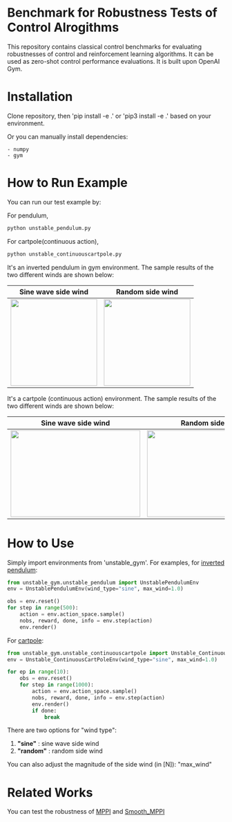 # Benchmark for Robustness Tests of Control Alrogithms

This repository contains classical control benchmarks for evaluating robustnesses of control and reinforcement learning algorithms. It can be used as zero-shot control performance evaluations. It is built upon OpenAI Gym.

# Installation

Clone repository, then 'pip install -e .' or 'pip3 install -e .' based on your environment.

Or you can manually install dependencies:

    - numpy
    - gym

# How to Run Example

You can run our test example by:

For pendulum,
```bash
python unstable_pendulum.py
```
For cartpole(continuous action),
```bash
python unstable_continuouscartpole.py
```

It's an inverted pendulum in gym environment. The sample results of the two different winds are shown below:

|                                                              Sine wave side wind                                                               |                                                                Random side wind                                                                |
| :--------------------------------------------------------------------------------------------------------------------------------------------: | :--------------------------------------------------------------------------------------------------------------------------------------------: |
| <img src="https://user-images.githubusercontent.com/40379815/143234809-686f1395-2bac-4d33-a5c8-910c6c9bf9aa.gif" width="200px" height="200px"> | <img src="https://user-images.githubusercontent.com/40379815/143234945-3585a0bf-eb56-4c94-9a54-72bab8169c79.gif" width="200px" height="200px"> |

It's a cartpole (continuous action) environment. The sample results of the two different winds are shown below:

|                                                              Sine wave side wind                                                               |                                                                Random side wind                                                                |
| :--------------------------------------------------------------------------------------------------------------------------------------------: | :--------------------------------------------------------------------------------------------------------------------------------------------: |
| <img src="https://user-images.githubusercontent.com/95032544/144069804-4770f193-6802-4f4f-baa3-f355a764ae1e.gif" width="300px" height="200px"> | <img src="https://user-images.githubusercontent.com/95032544/144069981-e63dbaea-0acb-4cc1-b457-ee1bd068672f.gif" width="300px" height="200px"> |

# How to Use

Simply import environments from 'unstable_gym'. For examples, for [inverted pendulum](https://github.com/ktk1501/unstable_gym/blob/master/unstable_pendulum.py):

```python
from unstable_gym.unstable_pendulum import UnstablePendulumEnv
env = UnstablePendulumEnv(wind_type="sine", max_wind=1.0)

obs = env.reset()
for step in range(500):
    action = env.action_space.sample()
    nobs, reward, done, info = env.step(action)
    env.render()
```
For [cartpole](https://github.com/ktk1501/unstable_gym/blob/master/unstable_continuouscartpole.py):

```python
from unstable_gym.unstable_continuouscartpole import Unstable_ContinuousCartPoleEnv
env = Unstable_ContinuousCartPoleEnv(wind_type="sine", max_wind=1.0)

for ep in range(10):
    obs = env.reset()
    for step in range(1000):
        action = env.action_space.sample()
        nobs, reward, done, info = env.step(action)
        env.render()
        if done:
            break
```
There are two options for "wind type":

1.  **"sine"** : sine wave side wind
2.  **"random"** : random side wind

You can also adjust the magnitude of the side wind (in [N]): "max_wind"

# Related Works

You can test the robustness of [MPPI](https://github.com/UM-ARM-Lab/pytorch_mppi) and [Smooth_MPPI](https://github.com/ktk1501/smooth-mppi-pytorch)
